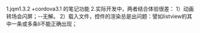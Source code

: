 ﻿1.jqm1.3.2 +cordova3.1 的笔记功能
2.实际开发中，两者结合体验很差：
  1）动画转场会闪屏；--无解。
  2）载入文件，控件的渲染总是出问题：譬如listview的其中一条或多条li不能正确出现；
  